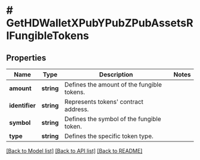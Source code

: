 # # GetHDWalletXPubYPubZPubAssetsRIFungibleTokens

## Properties

Name | Type | Description | Notes
------------ | ------------- | ------------- | -------------
**amount** | **string** | Defines the amount of the fungible tokens. |
**identifier** | **string** | Represents tokens&#39; contract address. |
**symbol** | **string** | Defines the symbol of the fungible token. |
**type** | **string** | Defines the specific token type. |

[[Back to Model list]](../../README.md#models) [[Back to API list]](../../README.md#endpoints) [[Back to README]](../../README.md)
